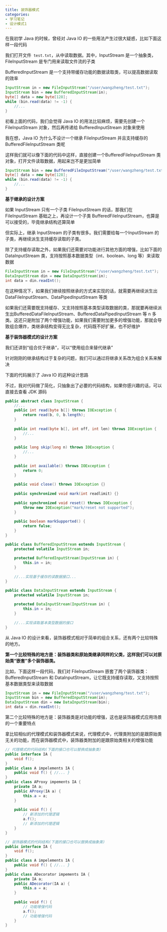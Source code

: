 ```yaml
---
title: 装饰器模式
categories: 
- 学习笔记
- 设计模式1
---
```


在我初学 Java 的时候，曾经对 Java IO 的一些用法产生过很大疑惑，比如下面这样一段代码

我们打开文件` test.txt`，从中读取数据。其中，InputStream 是一个抽象类，FileInputStream 是专门用来读取文件流的子类

BufferedInputStream 是一个支持带缓存功能的数据读取类，可以提高数据读取的效率

```java
InputStream in = new FileInputStream("/user/wangzheng/test.txt");
InputStream bin = new BufferedInputStream(in);
byte[] data = new byte[128];
while (bin.read(data) != -1) {
	//...
}
```

初看上面的代码，我们会觉得 Java IO 的用法比较麻烦，需要先创建一个FileInputStream 对象，然后再传递给 BufferedInputStream 对象来使用

我在想，Java IO 为什么不设计一个继承 FileInputStream 并且支持缓存的BufferedFileInputStream 类呢

这样我们就可以像下面的代码中这样，直接创建一个BufferedFileInputStream 类对象，打开文件读取数据，用起来岂不是更加简单

```java
InputStream bin = new BufferedFileInputStream("/user/wangzheng/test.txt");
byte[] data = new byte[128];
while (bin.read(data) != -1) {
	//...
}
```

**基于继承的设计方案**

如果 InputStream 只有一个子类 FileInputStream 的话，那我们在 FileInputStream 基础之上，再设计一个子类 BufferedFileInputStream，也算是可以接受的，毕竟继承结构还算简单

但实际上，继承 InputStream 的子类有很多。我们需要给每一个InputStream 的子类，再继续派生支持缓存读取的子类。

除了支持缓存读取之外，如果我们还需要对功能进行其他方面的增强，比如下面的DataInputStream 类，支持按照基本数据类型（int、boolean、long 等）来读取数据

```java
FileInputStream in = new FileInputStream("/user/wangzheng/test.txt");
DataInputStream din = new DataInputStream(in);
int data = din.readInt();
```

在这种情况下，如果我们继续按照继承的方式来实现的话，就需要再继续派生出DataFileInputStream、DataPipedInputStream 等类

如果我们还需要既支持缓存、又支持按照基本类型读取数据的类，那就要再继续派生出BufferedDataFileInputStream、BufferedDataPipedInputStream 等 n 多类。这还只是附加了两个增强功能，如果我们需要附加更多的增强功能，那就会导致组合爆炸，类继承结构变得无比复杂，代码既不好扩展，也不好维护

**基于装饰器模式的设计方案**

我们还讲到“组合优于继承”，可以“使用组合来替代继承”

针对刚刚的继承结构过于复杂的问题，我们可以通过将继承关系改为组合关系来解决

下面的代码展示了 Java IO 的这种设计思路

不过，我对代码做了简化，只抽象出了必要的代码结构，如果你感兴趣的话，可以直接去查看 JDK 源码

```java
public abstract class InputStream {
	//...
	public int read(byte b[]) throws IOException {
		return read(b, 0, b.length);
	}
	
	public int read(byte b[], int off, int len) throws IOException {
		//...
	}
	
	public long skip(long n) throws IOException {
		//...
	}
	
	public int available() throws IOException {
		return 0;
	}
	
	public void close() throws IOException {}
	
	public synchronized void mark(int readlimit) {}
	
	public synchronized void reset() throws IOException {
		throw new IOException("mark/reset not supported");
	}
	
	public boolean markSupported() {
		return false;
	}
}

public class BufferedInputStream extends InputStream {
	protected volatile InputStream in;
	
	protected BufferedInputStream(InputStream in) {
		this.in = in;
	}
	
	//...实现基于缓存的读数据接口...
}

public class DataInputStream extends InputStream {
	protected volatile InputStream in;
	
	protected DataInputStream(InputStream in) {
		this.in = in;
	}
	
	//...实现读取基本类型数据的接口
}
```

从 Java IO 的设计来看，装饰器模式相对于简单的组合关系，还有两个比较特殊的地方。

**第一个比较特殊的地方是：装饰器类和原始类继承同样的父类，这样我们可以对原始类“嵌套”多个装饰器类。**

比如，下面这样一段代码，我们对 FileInputStream 嵌套了两个装饰器类：BufferedInputStream 和 DataInputStream，让它既支持缓存读取，又支持按照基本数据类型来读取数据

```java
InputStream in = new FileInputStream("/user/wangzheng/test.txt");
InputStream bin = new BufferedInputStream(in);
DataInputStream din = new DataInputStream(bin);
int data = din.readInt();
```

第二个比较特殊的地方是：装饰器类是对功能的增强，这也是装饰器模式应用场景的一个重要特点

拿比较相似的代理模式和装饰器模式来说，代理模式中，代理类附加的是跟原始类无关的功能，而在装饰器模式中，装饰器类附加的是跟原始类相关的增强功能

```java
// 代理模式的代码结构(下面的接口也可以替换成抽象类)
public interface IA {
	void f();
}
public class A impelements IA {
	public void f() { //... }
}
public class AProxy impements IA {
	private IA a;
	public AProxy(IA a) {
		this.a = a;
	}
	
	public void f() {
		// 新添加的代理逻辑
		a.f();
		// 新添加的代理逻辑
	}
}

// 装饰器模式的代码结构(下面的接口也可以替换成抽象类)
public interface IA {
	void f();
}
public class A impelements IA {
	public void f() { //... }
}
public class ADecorator impements IA {
	private IA a;
	public ADecorator(IA a) {
		this.a = a;
	}
	
	public void f() {
		// 功能增强代码
		a.f();
		// 功能增强代码
	}
}
```